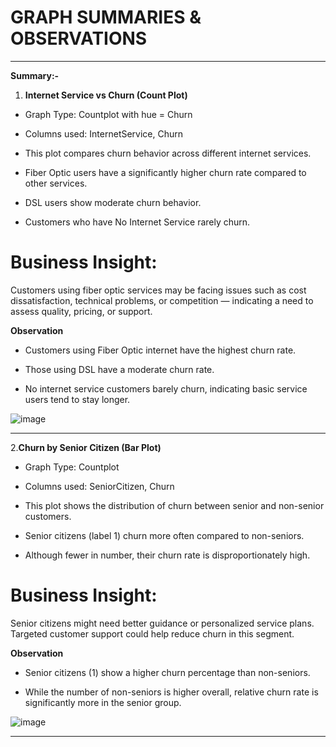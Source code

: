 # **GRAPH SUMMARIES & OBSERVATIONS**

---


 **Summary:-**

 
1. **Internet Service vs Churn (Count Plot)**
   
- Graph Type: Countplot with hue = Churn
- Columns used: InternetService, Churn

- This plot compares churn behavior across different internet services.

- Fiber Optic users have a significantly higher churn rate compared to other services.

- DSL users show moderate churn behavior.

- Customers who have No Internet Service rarely churn.

# Business Insight:
Customers using fiber optic services may be facing issues such as cost dissatisfaction, technical problems, or competition — indicating a need to assess quality, pricing, or support.


**Observation**

- Customers using Fiber Optic internet have the highest churn rate.

- Those using DSL have a moderate churn rate.

- No internet service customers barely churn, indicating basic service users tend to stay longer.

![image](https://github.com/user-attachments/assets/2e21e33f-39b2-4cd2-ab03-678348645b3f)

---

2.**Churn by Senior Citizen (Bar Plot)**

- Graph Type: Countplot
- Columns used: SeniorCitizen, Churn

- This plot shows the distribution of churn between senior and non-senior customers.

- Senior citizens (label 1) churn more often compared to non-seniors.

- Although fewer in number, their churn rate is disproportionately high.

# Business Insight:
Senior citizens might need better guidance or personalized service plans. Targeted customer support could help reduce churn in this segment.

**Observation**

- Senior citizens (1) show a higher churn percentage than non-seniors.

- While the number of non-seniors is higher overall, relative churn rate is significantly more in the senior group.

![image](https://github.com/user-attachments/assets/e3e317a1-fcb5-4558-a002-77c9c47d3383)

---





